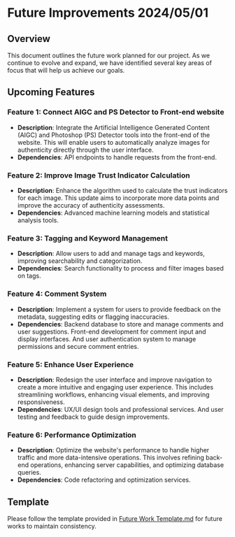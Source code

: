 # Future Improvements 2024/05/01

## Overview
This document outlines the future work planned for our project. As we continue to evolve and expand, we have identified several key areas of focus that will help us achieve our goals. 

## Upcoming Features
### Feature 1: Connect AIGC and PS Detector to Front-end website
- **Description**: Integrate the Artificial Intelligence Generated Content (AIGC) and Photoshop (PS) Detector tools into the front-end of the website. This will enable users to automatically analyze images for authenticity directly through the user interface.
- **Dependencies**: API endpoints to handle requests from the front-end. 
### Feature 2: Improve Image Trust Indicator Calculation
- **Description**: Enhance the algorithm used to calculate the trust indicators for each image. This update aims to incorporate more data points and improve the accuracy of authenticity assessments. 
- **Dependencies**: Advanced machine learning models and statistical analysis tools.
### Feature 3: Tagging and Keyword Management
- **Description**: Allow users to add and manage tags and keywords, improving searchability and categorization.
- **Dependencies**: Search functionality to process and filter images based on tags.
### Feature 4: Comment System
- **Description**: Implement a system for users to provide feedback on the metadata, suggesting edits or flagging inaccuracies.
- **Dependencies**: Backend database to store and manage comments and user suggestions. Front-end development for comment input and display interfaces. And user authentication system to manage permissions and secure comment entries.
### Feature 5: Enhance User Experience
- **Description**: Redesign the user interface and improve navigation to create a more intuitive and engaging user experience. This includes streamlining workflows, enhancing visual elements, and improving responsiveness.
- **Dependencies**: UX/UI design tools and professional services. And user testing and feedback to guide design improvements.
### Feature 6: Performance Optimization
- **Description**: Optimize the website's performance to handle higher traffic and more data-intensive operations. This involves refining back-end operations, enhancing server capabilities, and optimizing database queries. 
- **Dependencies**: Code refactoring and optimization services.

## Template
Please follow the template provided in [Future Work Template.md](./Future%20Work%20Template.md) for future works to maintain consistency.
